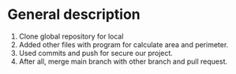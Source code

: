 ﻿# General description

1. Clone global repository for local
2. Added other files with program for calculate area and perimeter.
3. Used commits and push for secure our project.
4. After all, merge main branch with other branch and pull request.

